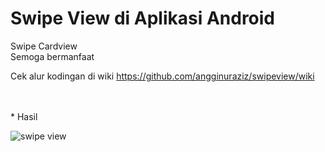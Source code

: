 # Swipe View di Aplikasi Android
Swipe Cardview <br>
Semoga bermanfaat <br>

Cek alur kodingan di wiki
https://github.com/angginuraziz/swipeview/wiki

<br>
<br>
* Hasil <br>

![swipe view](https://user-images.githubusercontent.com/39976558/72067448-587ae400-3315-11ea-87af-72e28b74dcc0.gif)

